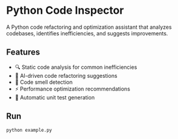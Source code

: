 # Python Code Inspector

A Python code refactoring and optimization assistant that analyzes codebases, identifies inefficiencies, and suggests improvements.

## Features

- 🔍 Static code analysis for common inefficiencies
- 🤖 AI-driven code refactoring suggestions
- 🦨 Code smell detection
- ⚡ Performance optimization recommendations
- 🧪 Automatic unit test generation

## Run

```bash
python example.py
```

<br>
